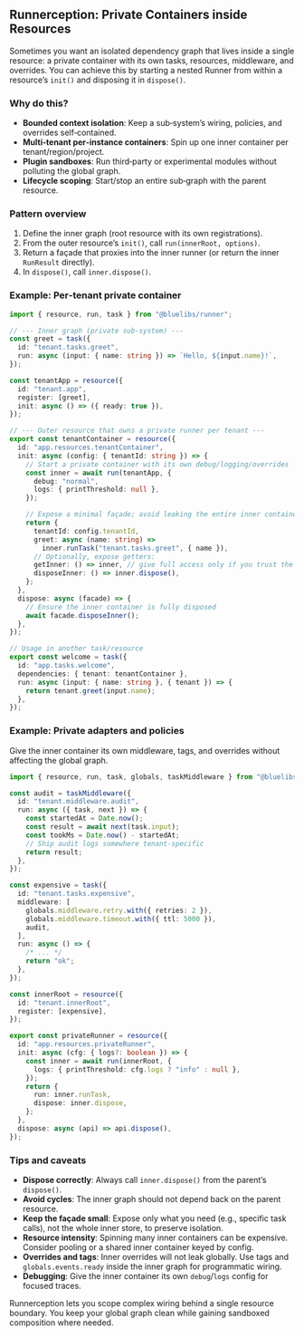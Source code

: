 ## Runnerception: Private Containers inside Resources

Sometimes you want an isolated dependency graph that lives inside a single resource: a private container with its own tasks, resources, middleware, and overrides. You can achieve this by starting a nested Runner from within a resource’s `init()` and disposing it in `dispose()`.

### Why do this?

- **Bounded context isolation**: Keep a sub‑system’s wiring, policies, and overrides self‑contained.
- **Multi‑tenant per‑instance containers**: Spin up one inner container per tenant/region/project.
- **Plugin sandboxes**: Run third‑party or experimental modules without polluting the global graph.
- **Lifecycle scoping**: Start/stop an entire sub‑graph with the parent resource.

### Pattern overview

1. Define the inner graph (root resource with its own registrations).
2. From the outer resource’s `init()`, call `run(innerRoot, options)`.
3. Return a façade that proxies into the inner runner (or return the inner `RunResult` directly).
4. In `dispose()`, call `inner.dispose()`.

### Example: Per‑tenant private container

```ts
import { resource, run, task } from "@bluelibs/runner";

// --- Inner graph (private sub‑system) ---
const greet = task({
  id: "tenant.tasks.greet",
  run: async (input: { name: string }) => `Hello, ${input.name}!`,
});

const tenantApp = resource({
  id: "tenant.app",
  register: [greet],
  init: async () => ({ ready: true }),
});

// --- Outer resource that owns a private runner per tenant ---
export const tenantContainer = resource({
  id: "app.resources.tenantContainer",
  init: async (config: { tenantId: string }) => {
    // Start a private container with its own debug/logging/overrides
    const inner = await run(tenantApp, {
      debug: "normal",
      logs: { printThreshold: null },
    });

    // Expose a minimal façade; avoid leaking the entire inner container if not needed
    return {
      tenantId: config.tenantId,
      greet: async (name: string) =>
        inner.runTask("tenant.tasks.greet", { name }),
      // Optionally, expose getters:
      getInner: () => inner, // give full access only if you trust the caller
      disposeInner: () => inner.dispose(),
    };
  },
  dispose: async (facade) => {
    // Ensure the inner container is fully disposed
    await facade.disposeInner();
  },
});

// Usage in another task/resource
export const welcome = task({
  id: "app.tasks.welcome",
  dependencies: { tenant: tenantContainer },
  run: async (input: { name: string }, { tenant }) => {
    return tenant.greet(input.name);
  },
});
```

### Example: Private adapters and policies

Give the inner container its own middleware, tags, and overrides without affecting the global graph.

```ts
import { resource, run, task, globals, taskMiddleware } from "@bluelibs/runner";

const audit = taskMiddleware({
  id: "tenant.middleware.audit",
  run: async ({ task, next }) => {
    const startedAt = Date.now();
    const result = await next(task.input);
    const tookMs = Date.now() - startedAt;
    // Ship audit logs somewhere tenant‑specific
    return result;
  },
});

const expensive = task({
  id: "tenant.tasks.expensive",
  middleware: [
    globals.middleware.retry.with({ retries: 2 }),
    globals.middleware.timeout.with({ ttl: 5000 }),
    audit,
  ],
  run: async () => {
    /* ... */
    return "ok";
  },
});

const innerRoot = resource({
  id: "tenant.innerRoot",
  register: [expensive],
});

export const privateRunner = resource({
  id: "app.resources.privateRunner",
  init: async (cfg: { logs?: boolean }) => {
    const inner = await run(innerRoot, {
      logs: { printThreshold: cfg.logs ? "info" : null },
    });
    return {
      run: inner.runTask,
      dispose: inner.dispose,
    };
  },
  dispose: async (api) => api.dispose(),
});
```

### Tips and caveats

- **Dispose correctly**: Always call `inner.dispose()` from the parent’s `dispose()`.
- **Avoid cycles**: The inner graph should not depend back on the parent resource.
- **Keep the façade small**: Expose only what you need (e.g., specific task calls), not the whole inner store, to preserve isolation.
- **Resource intensity**: Spinning many inner containers can be expensive. Consider pooling or a shared inner container keyed by config.
- **Overrides and tags**: Inner overrides will not leak globally. Use tags and `globals.events.ready` inside the inner graph for programmatic wiring.
- **Debugging**: Give the inner container its own `debug`/`logs` config for focused traces.

Runnerception lets you scope complex wiring behind a single resource boundary. You keep your global graph clean while gaining sandboxed composition where needed.
